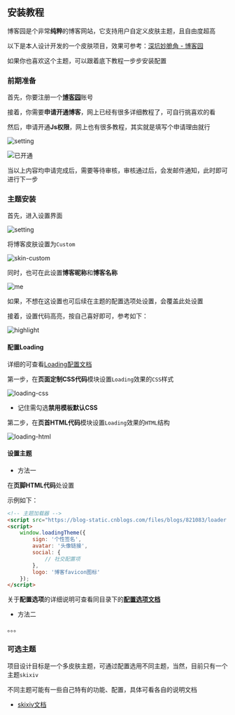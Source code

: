 ## 安装教程

博客园是个非常**纯粹**的博客网站，它支持用户自定义皮肤主题，且自由度超高

以下是本人设计开发的一个皮肤项目，效果可参考：[深坑妙脆角 - 博客园](https://www.cnblogs.com/skmcj)

如果你也喜欢这个主题，可以跟着底下教程一步步安装配置

### 前期准备

首先，你要注册一个[**博客园**](https://www.cnblogs.com/)账号

接着，你需要**申请开通博客**，网上已经有很多详细教程了，可自行挑喜欢的看

然后，申请开通**Js权限**，网上也有很多教程，其实就是填写个申请理由就行

![setting](https://static.ltgcm.top/md/20240810224054.png)

![已开通](https://static.ltgcm.top/md/20240810224141.png)

当以上内容均申请完成后，需要等待审核，审核通过后，会发邮件通知，此时即可进行下一步

### 主题安装

首先，进入设置界面

![setting](https://static.ltgcm.top/md/20240810224054.png)

将博客皮肤设置为`Custom`

![skin-custom](https://static.ltgcm.top/md/20240810224949.png)

同时，也可在此设置**博客昵称**和**博客名称**

![me](https://static.ltgcm.top/md/20240810230903.png)

如果，不想在这设置也可后续在主题的配置选项处设置，会覆盖此处设置

接着，设置代码高亮，按自己喜好即可，参考如下：

![highlight](https://static.ltgcm.top/md/20240810225058.png)

#### 配置Loading

详细的可查看[Loading配置文档](./Loading配置)

第一步，在**页面定制CSS代码**模块设置`Loading`效果的`CSS`样式

![loading-css](https://static.ltgcm.top/md/20240810225258.png)

- 记住需勾选**禁用模板默认CSS**

第二步，在**页首HTML代码**模块设置`Loading`效果的`HTML`结构

![loading-html](https://static.ltgcm.top/md/20240810225449.png)

#### 设置主题

- 方法一

在**页脚HTML代码**处设置

示例如下：

```html
<!-- 主题加载器 -->
<script src="https://blog-static.cnblogs.com/files/blogs/821083/loader.js?t=1723364980"></script>
<script>
    window.loadingTheme({
        sign: '个性签名',
        avatar: '头像链接',
        social: {
            // 社交配置项
        },
        logo: '博客favicon图标'
    });
</script>
```

关于**配置选项**的详细说明可查看同目录下的[**配置选项文档**](./配置选项)

- 方法二

。。。

### 可选主题

项目设计目标是一个多皮肤主题，可通过配置选用不同主题，当然，目前只有一个主题`skixiv`

不同主题可能有一些自己特有的功能、配置，具体可看各自的说明文档

- [skixiv文档](./skixiv)

